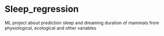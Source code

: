 # Sleep_regression
ML project about prediction sleep and dreaming duration of mammals from physiological, ecological and other variables
